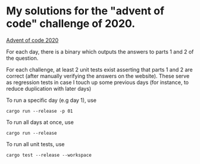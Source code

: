 My solutions for the "advent of code" challenge of 2020.
===

[Advent of code 2020](https://adventofcode.com/2020)

For each day, there is a binary which outputs the answers to parts 1 and 2 of the question.

For each challenge, at least 2 unit tests exist asserting that parts 1 and 2 are correct (after manually verifying the answers on the website). These serve as regression tests in case I touch up some previous days (for instance, to reduce duplication with later days)

To run a specific day (e.g day 1), use
```
cargo run --release -p 01
```

To run all days at once, use
```
cargo run --release
```

To run all unit tests, use
```
cargo test --release --workspace
```
